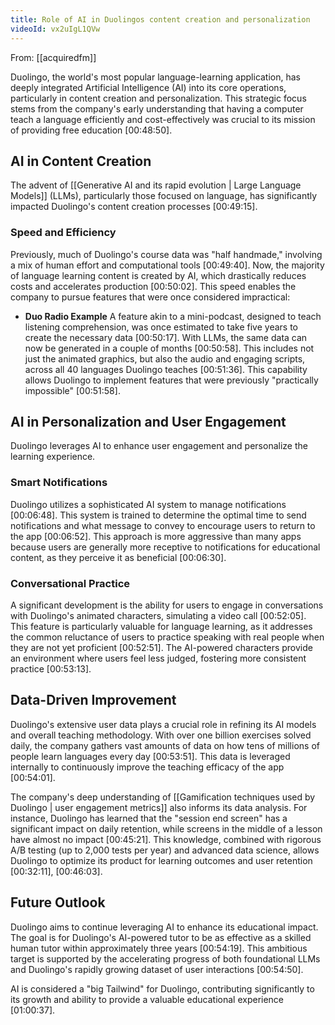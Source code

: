 ```yaml
---
title: Role of AI in Duolingos content creation and personalization
videoId: vx2uIgL1QVw
---
```


From: [[acquiredfm]] <br/> 

Duolingo, the world's most popular language-learning application, has deeply integrated Artificial Intelligence (AI) into its core operations, particularly in content creation and personalization. This strategic focus stems from the company's early understanding that having a computer teach a language efficiently and cost-effectively was crucial to its mission of providing free education <a class="yt-timestamp" data-t="00:48:50">[00:48:50]</a>.

## AI in Content Creation

The advent of [[Generative AI and its rapid evolution | Large Language Models]] (LLMs), particularly those focused on language, has significantly impacted Duolingo's content creation processes <a class="yt-timestamp" data-t="00:49:15">[00:49:15]</a>.

### Speed and Efficiency
Previously, much of Duolingo's course data was "half handmade," involving a mix of human effort and computational tools <a class="yt-timestamp" data-t="00:49:40">[00:49:40]</a>. Now, the majority of language learning content is created by AI, which drastically reduces costs and accelerates production <a class="yt-timestamp" data-t="00:50:02">[00:50:02]</a>. This speed enables the company to pursue features that were once considered impractical:
*   **Duo Radio Example** A feature akin to a mini-podcast, designed to teach listening comprehension, was once estimated to take five years to create the necessary data <a class="yt-timestamp" data-t="00:50:17">[00:50:17]</a>. With LLMs, the same data can now be generated in a couple of months <a class="yt-timestamp" data-t="00:50:58">[00:50:58]</a>. This includes not just the animated graphics, but also the audio and engaging scripts, across all 40 languages Duolingo teaches <a class="yt-timestamp" data-t="00:51:36">[00:51:36]</a>. This capability allows Duolingo to implement features that were previously "practically impossible" <a class="yt-timestamp" data-t="00:51:58">[00:51:58]</a>.

## AI in Personalization and User Engagement

Duolingo leverages AI to enhance user engagement and personalize the learning experience.

### Smart Notifications
Duolingo utilizes a sophisticated AI system to manage notifications <a class="yt-timestamp" data-t="00:06:48">[00:06:48]</a>. This system is trained to determine the optimal time to send notifications and what message to convey to encourage users to return to the app <a class="yt-timestamp" data-t="00:06:52">[00:06:52]</a>. This approach is more aggressive than many apps because users are generally more receptive to notifications for educational content, as they perceive it as beneficial <a class="yt-timestamp" data-t="00:06:30">[00:06:30]</a>.

### Conversational Practice
A significant development is the ability for users to engage in conversations with Duolingo's animated characters, simulating a video call <a class="yt-timestamp" data-t="00:52:05">[00:52:05]</a>. This feature is particularly valuable for language learning, as it addresses the common reluctance of users to practice speaking with real people when they are not yet proficient <a class="yt-timestamp" data-t="00:52:51">[00:52:51]</a>. The AI-powered characters provide an environment where users feel less judged, fostering more consistent practice <a class="yt-timestamp" data-t="00:53:13">[00:53:13]</a>.

## Data-Driven Improvement

Duolingo's extensive user data plays a crucial role in refining its AI models and overall teaching methodology. With over one billion exercises solved daily, the company gathers vast amounts of data on how tens of millions of people learn languages every day <a class="yt-timestamp" data-t="00:53:51">[00:53:51]</a>. This data is leveraged internally to continuously improve the teaching efficacy of the app <a class="yt-timestamp" data-t="00:54:01">[00:54:01]</a>.

The company's deep understanding of [[Gamification techniques used by Duolingo | user engagement metrics]] also informs its data analysis. For instance, Duolingo has learned that the "session end screen" has a significant impact on daily retention, while screens in the middle of a lesson have almost no impact <a class="yt-timestamp" data-t="00:45:21">[00:45:21]</a>. This knowledge, combined with rigorous A/B testing (up to 2,000 tests per year) and advanced data science, allows Duolingo to optimize its product for learning outcomes and user retention <a class="yt-timestamp" data-t="00:32:11">[00:32:11]</a>, <a class="yt-timestamp" data-t="00:46:03">[00:46:03]</a>.

## Future Outlook

Duolingo aims to continue leveraging AI to enhance its educational impact. The goal is for Duolingo's AI-powered tutor to be as effective as a skilled human tutor within approximately three years <a class="yt-timestamp" data-t="00:54:19">[00:54:19]</a>. This ambitious target is supported by the accelerating progress of both foundational LLMs and Duolingo's rapidly growing dataset of user interactions <a class="yt-timestamp" data-t="00:54:50">[00:54:50]</a>.

AI is considered a "big Tailwind" for Duolingo, contributing significantly to its growth and ability to provide a valuable educational experience <a class="yt-timestamp" data-t="01:00:37">[01:00:37]</a>.